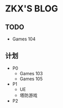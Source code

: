 # ZKX'S BLOG

## TODO

- Games 104

## 计划

- P0
	- Games 103
	- Games 105 
- P1
	-  UE
	- 塔防游戏 
- P2